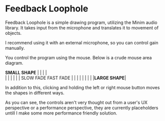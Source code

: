 # Feedback Loophole


Feedback Loophole is a simple drawing program, utilizing the Minim audio library.
It takes input from the microphone and translates it to movement of objects.

I recommend using it with an external microphone, so you can control gain manually.

You control the program using the mouse. Below is a crude mouse area diagram.

	
 ______________SMALL SHAPE______________
|					|
|					|		
|					|
|					|
|					|
SLOW FADE			    FAST FADE
|					|
|					|
|					|
|					|
|______________LARGE SHAPE______________|


In addition to this, clicking and holding the left or right mouse button moves the shapes in different ways.

As you can see, the controls aren't very thought out from a user's UX perspective or a performance perspective, they are currently placeholders untill I make some more performance friendly solution.